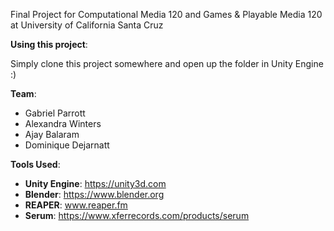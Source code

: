 Final Project for Computational Media 120 and Games & Playable Media 120 at University of California Santa Cruz

**Using this project**:

  Simply clone this project somewhere and open up the folder in Unity Engine :)

**Team**:
  * Gabriel Parrott
  * Alexandra Winters
  * Ajay Balaram
  * Dominique Dejarnatt

**Tools Used**:
  * **Unity Engine**: https://unity3d.com
  * **Blender**: https://www.blender.org
  * **REAPER**: www.reaper.fm
  * **Serum**: https://www.xferrecords.com/products/serum

